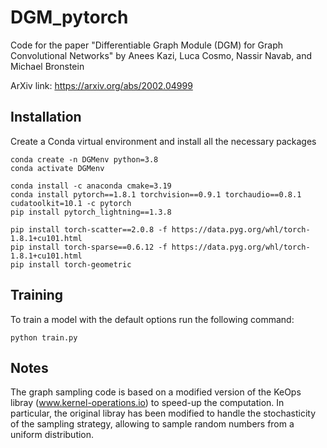 # DGM_pytorch

Code for the paper "Differentiable Graph Module (DGM) for Graph Convolutional Networks" by Anees Kazi, Luca Cosmo, Nassir Navab, and Michael Bronstein

ArXiv link: https://arxiv.org/abs/2002.04999

## Installation

Create a Conda virtual environment and install all the necessary packages

```
conda create -n DGMenv python=3.8
conda activate DGMenv
```

```
conda install -c anaconda cmake=3.19
conda install pytorch==1.8.1 torchvision==0.9.1 torchaudio==0.8.1 cudatoolkit=10.1 -c pytorch
pip install pytorch_lightning==1.3.8

pip install torch-scatter==2.0.8 -f https://data.pyg.org/whl/torch-1.8.1+cu101.html
pip install torch-sparse==0.6.12 -f https://data.pyg.org/whl/torch-1.8.1+cu101.html
pip install torch-geometric
```

## Training

To train a model with the default options run the following command:
```
python train.py
``` 

## Notes
The graph sampling code is based on a modified version of the KeOps libray (www.kernel-operations.io) to speed-up the computation. In particular, the original libray has been modified to handle the stochasticity of the sampling strategy, allowing to sample random numbers from a uniform distribution.
